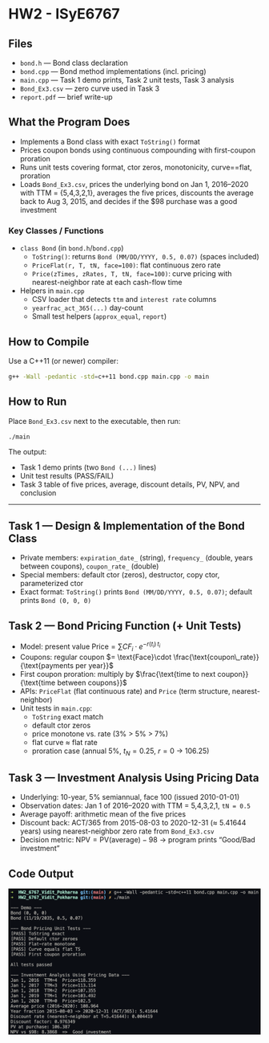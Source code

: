 # HW2 - ISyE6767

## Files

* `bond.h` — Bond class declaration
* `bond.cpp` — Bond method implementations (incl. pricing)
* `main.cpp` — Task 1 demo prints, Task 2 unit tests, Task 3 analysis
* `Bond_Ex3.csv` — zero curve used in Task 3
* `report.pdf` — brief write-up

## What the Program Does

* Implements a Bond class with exact `ToString()` format
* Prices coupon bonds using continuous compounding with first-coupon proration
* Runs unit tests covering format, ctor zeros, monotonicity, curve==flat, proration
* Loads `Bond_Ex3.csv`, prices the underlying bond on Jan 1, 2016–2020 with TTM = {5,4,3,2,1}, averages the five prices, discounts the average back to Aug 3, 2015, and decides if the \$98 purchase was a good investment

### Key Classes / Functions

* `class Bond` (in `bond.h`/`bond.cpp`)
  * `ToString()`: returns `Bond (MM/DD/YYYY, 0.5, 0.07)` (spaces included)
  * `PriceFlat(r, T, tN, face=100)`: flat continuous zero rate
  * `Price(zTimes, zRates, T, tN, face=100)`: curve pricing with nearest-neighbor rate at each cash-flow time
* Helpers in `main.cpp`
  * CSV loader that detects `ttm` and `interest rate` columns
  * `yearfrac_act_365(...)` day-count
  * Small test helpers (`approx_equal`, `report`)

## How to Compile

Use a C++11 (or newer) compiler:

```bash
g++ -Wall -pedantic -std=c++11 bond.cpp main.cpp -o main
```

## How to Run

Place `Bond_Ex3.csv` next to the executable, then run:

```bash
./main
```

The output:

* Task 1 demo prints (two `Bond (...)` lines)
* Unit test results (PASS/FAIL)
* Task 3 table of five prices, average, discount details, PV, NPV, and conclusion

---

## Task 1 — Design & Implementation of the Bond Class

* Private members: `expiration_date_` (string), `frequency_` (double, years between coupons), `coupon_rate_` (double)
* Special members: default ctor (zeros), destructor, copy ctor, parameterized ctor
* Exact format: `ToString()` prints `Bond (MM/DD/YYYY, 0.5, 0.07)`; default prints `Bond (0, 0, 0)`

## Task 2 — Bond Pricing Function (+ Unit Tests)

* Model: present value $\text{Price}=\sum CF_i \cdot e^{-r(t_i)\,t_i}$
* Coupons: regular coupon $= \text{Face}\cdot \frac{\text{coupon\_rate}}{\text{payments per year}}$
* First coupon proration: multiply by $\frac{\text{time to next coupon}}{\text{time between coupons}}$
* APIs: `PriceFlat` (flat continuous rate) and `Price` (term structure, nearest-neighbor)
* Unit tests in `main.cpp`:
  * `ToString` exact match
  * default ctor zeros
  * price monotone vs. rate (3% > 5% > 7%)
  * flat curve ≈ flat rate
  * proration case (annual 5%, $t_N=0.25$, $r=0$ → 106.25)

## Task 3 — Investment Analysis Using Pricing Data

* Underlying: 10-year, 5% semiannual, face 100 (issued 2010-01-01)
* Observation dates: Jan 1 of 2016–2020 with TTM = 5,4,3,2,1, `tN = 0.5`
* Average payoff: arithmetic mean of the five prices
* Discount back: ACT/365 from 2015-08-03 to 2020-12-31 (≈ 5.41644 years) using nearest-neighbor zero rate from `Bond_Ex3.csv`
* Decision metric: $\text{NPV} = \text{PV(average)} - 98$ → program prints “Good/Bad investment”

## Code Output

![Code Output](./code_output.png)
